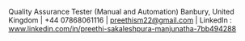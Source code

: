 Quality Assurance Tester (Manual and Automation)
Banbury, United Kingdom | +44 07868061116 | preethism22@gmail.com |
LinkedIn : www.linkedin.com/in/preethi-sakaleshpura-manjunatha-7bb494288

